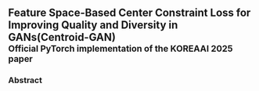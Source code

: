 ## Feature Space-Based Center Constraint Loss for Improving Quality and Diversity in GANs(Centroid-GAN) <br> <sub>Official PyTorch implementation of the KOREAAI 2025 paper</sub>
### <b>Abstract</b>
<br>
